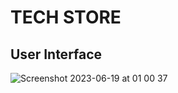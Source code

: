 # TECH STORE

## User Interface

![Screenshot 2023-06-19 at 01 00 37](https://github.com/AnnaAxelsson051/Images/assets/103879144/a600a0a4-995c-419b-b970-79bfc6a77832)


